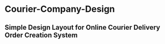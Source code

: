 # Courier-Company-Design
Simple Design Layout for Online Courier Delivery Order Creation System
-----
